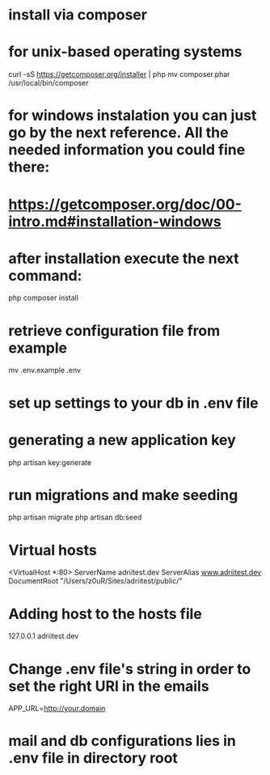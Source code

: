 # install via composer 

# for unix-based operating systems
curl -sS https://getcomposer.org/installer | php
mv composer.phar /usr/local/bin/composer

# for windows instalation you can just go by the next reference. All the needed information you could fine there:
# https://getcomposer.org/doc/00-intro.md#installation-windows

# after installation execute the next command:
php composer install

# retrieve configuration file from example
mv .env.example .env

# set up settings to your db in .env file

# generating a new application key
php artisan key:generate

# run migrations and make seeding
php artisan migrate
php artisan db:seed

# Virtual hosts
<VirtualHost *:80>
	ServerName adriitest.dev
	ServerAlias www.adriitest.dev
	DocumentRoot "/Users/z0uR/Sites/adriitest/public/"
</VirtualHost>

# Adding host to the hosts file
127.0.0.1 adriitest.dev

# Change .env file's string in order to set the right URI in the emails
APP_URL=http://your.domain

# mail and db configurations lies in .env file in directory root